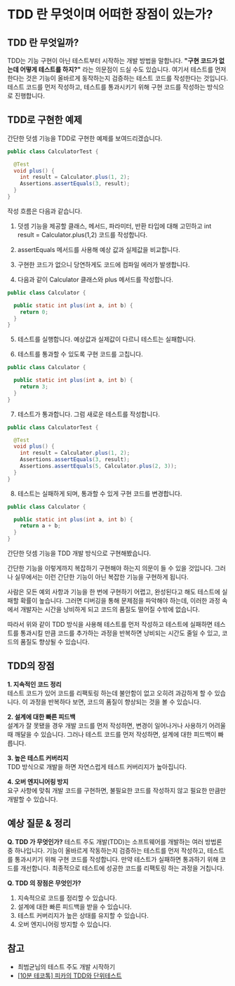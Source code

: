 # TDD 란 무엇이며 어떠한 장점이 있는가?

## TDD 란 무엇일까?

TDD는 기능 구현이 아닌 테스트부터 시작하는 개발 방법을 말합니다. **"구현 코드가 없는데 어떻게 테스트를 하지?"** 라는 의문점이 드실 수도 있습니다. 여기서 테스트를 먼저 한다는
것은 기능이 올바르게 동작하는지 검증하는 테스트 코드를 작성한다는 것입니다. 테스트 코드를 먼저 작성하고, 테스트를 통과시키기 위해 구현 코드를 작성하는 방식으로 진행합니다.

## TDD로 구현한 예제

간단한 덧셈 기능을 TDD로 구현한 예제를 보여드리겠습니다.

```java
public class CalculatorTest {

  @Test
  void plus() {
    int result = Calculator.plus(1, 2);
    Assertions.assertEquals(3, result);
  }
}
```

작성 흐름은 다음과 같습니다.

1. 덧셈 기능을 제공할 클래스, 메서드, 파라미터, 반환 타입에 대해 고민하고 int result = Calculator.plus(1,2) 코드를 작성합니다.

2. assertEquals 메서드를 사용해 예상 값과 실제값을 비교합니다.

3. 구현한 코드가 없으니 당연하게도 코드에 컴파일 에러가 발생합니다.

4. 다음과 같이 Calculator 클래스와 plus 메서드를 작성합니다.

```java
public class Calculator {

  public static int plus(int a, int b) {
    return 0;
  }
}
```

5. 테스트를 실행합니다. 예상값과 실제값이 다르니 테스트는 실패합니다.

6. 테스트를 통과할 수 있도록 구현 코드를 고칩니다.

```java
public class Calculator {

  public static int plus(int a, int b) {
    return 3;
  }
}

```

7. 테스트가 통과합니다. 그럼 새로운 테스트를 작성합니다.

```java
public class CalculatorTest {

  @Test
  void plus() {
    int result = Calculator.plus(1, 2);
    Assertions.assertEquals(3, result);
    Assertions.assertEquals(5, Calculator.plus(2, 3));
  }
}
```

8. 테스트는 실패하게 되며, 통과할 수 있게 구현 코드를 변경합니다.

```java
public class Calculator {

  public static int plus(int a, int b) {
    return a + b;
  }
}
```

간단한 덧셈 기능을 TDD 개발 방식으로 구현해봤습니다.

간단한 기능을 이렇게까지 복잡하기 구현해야 하는지 의문이 들 수 있을 것입니다. 그러나 실무에서는 이런 간단한 기능이 아닌 복잡한 기능을 구현하게 됩니다.

사람은 모든 예외 사항과 기능을 한 번에 구현하기 어렵고, 완성된다고 해도 테스트에 실패할 확률이 높습니다. 그러면 디버깅을 통해 문제점을 파악해야 하는데, 이러한 과정 속에서
개발자는 시간을 낭비하게 되고 코드의 품질도 떨어질 수밖에 없습니다.

따라서 위와 같이 TDD 방식을 사용해 테스트를 먼저 작성하고 테스트에 실패하면 테스트를 통과시킬 만큼 코드를 추가하는 과정을 반복하면 낭비되는 시간도 줄일 수 있고, 코드의
품질도 향상될 수 있습니다.

## TDD의 장점

**1. 지속적인 코드 정리**   
테스트 코드가 있어 코드를 리팩토링 하는데 불안함이 없고 오히려 과감하게 할 수 있습니다. 이 과정을 반복하다 보면, 코드의 품질이 향상되는 것을 볼 수 있습니다.

**2. 설계에 대한 빠른 피드백**  
설계가 잘 못됐을 경우 개발 코드를 먼저 작성하면, 변경이 일어나거나 사용하기 어려울 때 깨달을 수 있습니다. 그러나 테스트 코드를 먼저 작성하면, 설계에 대한 피드백이 빠릅니다.

**3. 높은 테스트 커버리지**  
TDD 방식으로 개발을 하면 자연스럽게 테스트 커버리지가 높아집니다.

**4. 오버 엔지니어링 방지**  
요구 사항에 맞춰 개발 코드를 구현하면, 불필요한 코드를 작성하지 않고 필요한 만큼만 개발할 수 있습니다.

## 예상 질문 & 정리

**Q. TDD 가 무엇인가?**
테스트 주도 개발(TDD)는 소프트웨어를 개발하는 여러 방법론 중 하나입니다. 기능이 올바르게 작동하는지 검증하는 테스트를 먼저 작성하고, 테스트를 통과시키기 위해 구현 코드를 작성합니다. 만약 테스트가 실패하면 통과하기 위해 코드를 개선합니다. 최종적으로 테스트에 성공한 코드를 리팩토링 하는 과정을 거칩니다.

**Q. TDD 의 장점은 무엇인가?**
1. 지속적으로 코드를 정리할 수 있습니다.
2. 설계에 대한 빠른 피드백을 받을 수 있습니다.
3. 테스트 커버리지가 높은 상태를 유지할 수 있습니다.
4. 오버 엔지니어링 방지할 수 있습니다.


## 참고
- 최범균님의 테스트 주도 개발 시작하기
- [[10분 테코톡] 피카의 TDD와 단위테스트](https://www.youtube.com/watch?v=3LMmPXoGI9Q)
